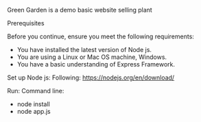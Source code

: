 Green Garden is a demo basic website selling plant

Prerequisites

Before you continue, ensure you meet the following requirements:

* You have installed the latest version of Node js.
* You are using a Linux or Mac OS machine, Windows.
* You have a basic understanding of Express Framework.

Set up Node js:
Following: https://nodejs.org/en/download/

Run:
Command line:
* node install
* node app.js
